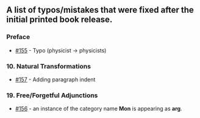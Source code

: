 ## A list of typos/mistakes that were fixed after the initial printed book release.

### Preface

* [#155](https://github.com/hmemcpy/milewski-ctfp-pdf/pull/155) - Typo (physicist -> physicists)

### 10. Natural Transformations

* [#157](https://github.com/hmemcpy/milewski-ctfp-pdf/pull/157) - Adding paragraph indent

### 19. Free/Forgetful Adjunctions

* [#156](https://github.com/hmemcpy/milewski-ctfp-pdf/pull/156) - an instance of the category name **Mon** is appearing as **arg**.
